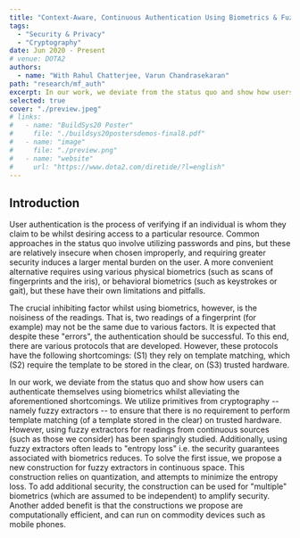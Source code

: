 ```yaml
---
title: "Context-Aware, Continuous Authentication Using Biometrics & Fuzzy Extractors"
tags:
  - "Security & Privacy"
  - "Cryptography"
date: Jun 2020 - Present
# venue: DOTA2
authors:
  - name: "With Rahul Chatterjee, Varun Chandrasekaran"
path: "research/mf_auth"
excerpt: In our work, we deviate from the status quo and show how users can authenticate themselves using biometrics whilst. We utilize primitives from cryptography -- namely fuzzy extractors -- to ensure that there is no requirement to perform template matching (of a template stored in the clear) on trusted hardware.
selected: true
cover: "./preview.jpeg"
# links:
#   - name: "BuildSys20 Poster"
#     file: "./buildsys20postersdemos-final8.pdf"
#   - name: "image"
#     file: "./preview.png"
#   - name: "website"
#     url: "https://www.dota2.com/diretide/?l=english"
---
```


## Introduction

User authentication is the process of verifying if an individual is whom they claim to be whilst desiring access to a particular resource. Common approaches in the status quo involve utilizing passwords and pins, but these are relatively insecure when chosen improperly, and requiring greater security induces a larger mental burden on the user. A more convenient alternative requires using various physical biometrics (such as scans of fingerprints and the iris), or behavioral biometrics (such as keystrokes or gait), but these have their own limitations and pitfalls.

The crucial inhibiting factor whilst using biometrics, however, is the noisiness of the readings. That is, two readings of a fingerprint (for example) may not be the same due to various factors. It is expected that despite these "errors", the authentication should be successful. To this end, there are various protocols that are developed. However, these protocols have the following shortcomings: (S1) they rely on template matching, which (S2) require the template to be stored in the clear, on (S3) trusted hardware. 

In our work, we deviate from the status quo and show how users can authenticate themselves using biometrics whilst alleviating the aforementioned shortcomings. We utilize primitives from cryptography -- namely fuzzy extractors -- to ensure that there is no requirement to perform template matching (of a template stored in the clear) on trusted hardware. However, using fuzzy extractors for readings from continuous sources (such as those we consider) has been sparingly studied. Additionally, using fuzzy extractors often leads to "entropy loss" i.e. the security guarantees associated with biometrics reduces. To solve the first issue, we propose a new construction for fuzzy extractors in continuous space. This construction relies on quantization, and attempts to minimize the entropy loss. To add additional security, the construction can be used for "multiple" biometrics (which are assumed to be independent) to amplify security. Another added benefit is that the constructions we propose are computationally efficient, and can run on commodity devices such as mobile phones.
